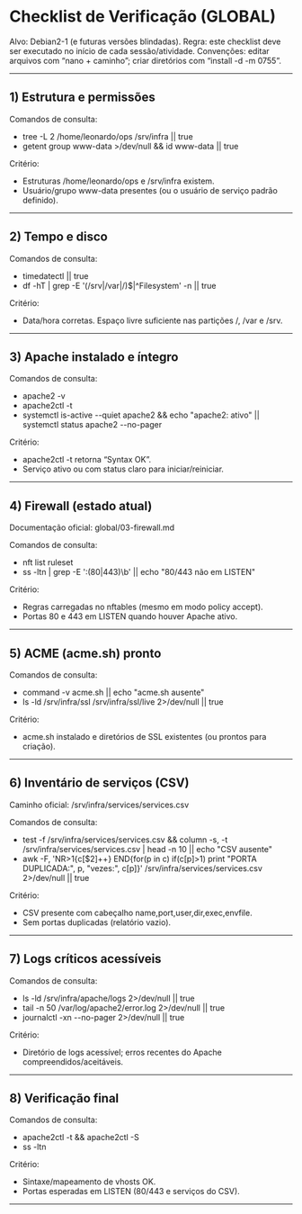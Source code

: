 # Checklist de Verificação (GLOBAL)

Alvo: Debian2-1 (e futuras versões blindadas).
Regra: este checklist deve ser executado no início de cada sessão/atividade.
Convenções: editar arquivos com “nano + caminho”; criar diretórios com “install -d -m 0755”.

---

## 1) Estrutura e permissões

Comandos de consulta:
- tree -L 2 /home/leonardo/ops /srv/infra || true
- getent group www-data >/dev/null && id www-data || true

Critério:
- Estruturas /home/leonardo/ops e /srv/infra existem.
- Usuário/grupo www-data presentes (ou o usuário de serviço padrão definido).

---

## 2) Tempo e disco

Comandos de consulta:
- timedatectl || true
- df -hT | grep -E '(/srv|/var|/)$|^Filesystem' -n || true

Critério:
- Data/hora corretas. Espaço livre suficiente nas partições /, /var e /srv.

---

## 3) Apache instalado e íntegro

Comandos de consulta:
- apache2 -v
- apache2ctl -t
- systemctl is-active --quiet apache2 && echo "apache2: ativo" || systemctl status apache2 --no-pager

Critério:
- apache2ctl -t retorna “Syntax OK”.
- Serviço ativo ou com status claro para iniciar/reiniciar.

---

## 4) Firewall (estado atual)

Documentação oficial: global/03-firewall.md

Comandos de consulta:
- nft list ruleset
- ss -ltn | grep -E ':(80|443)\b' || echo "80/443 não em LISTEN"

Critério:
- Regras carregadas no nftables (mesmo em modo policy accept).
- Portas 80 e 443 em LISTEN quando houver Apache ativo.

---

## 5) ACME (acme.sh) pronto

Comandos de consulta:
- command -v acme.sh || echo "acme.sh ausente"
- ls -ld /srv/infra/ssl /srv/infra/ssl/live 2>/dev/null || true

Critério:
- acme.sh instalado e diretórios de SSL existentes (ou prontos para criação).

---

## 6) Inventário de serviços (CSV)

Caminho oficial: /srv/infra/services/services.csv

Comandos de consulta:
- test -f /srv/infra/services/services.csv && column -s, -t /srv/infra/services/services.csv | head -n 10 || echo "CSV ausente"
- awk -F, 'NR>1{c[$2]++} END{for(p in c) if(c[p]>1) print "PORTA DUPLICADA:", p, "vezes:", c[p]}' /srv/infra/services/services.csv 2>/dev/null || true

Critério:
- CSV presente com cabeçalho name,port,user,dir,exec,envfile.
- Sem portas duplicadas (relatório vazio).

---

## 7) Logs críticos acessíveis

Comandos de consulta:
- ls -ld /srv/infra/apache/logs 2>/dev/null || true
- tail -n 50 /var/log/apache2/error.log 2>/dev/null || true
- journalctl -xn --no-pager 2>/dev/null || true

Critério:
- Diretório de logs acessível; erros recentes do Apache compreendidos/aceitáveis.

---

## 8) Verificação final

Comandos de consulta:
- apache2ctl -t && apache2ctl -S
- ss -ltn

Critério:
- Sintaxe/mapeamento de vhosts OK.
- Portas esperadas em LISTEN (80/443 e serviços do CSV).

---
